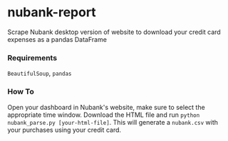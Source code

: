 # nubank-report
Scrape Nubank desktop version of website to download your credit card expenses as a pandas DataFrame

### Requirements
`BeautifulSoup`, `pandas`

### How To
Open your dashboard in Nubank's website, make sure to select the appropriate time window.
Download the HTML file and run `python nubank_parse.py [your-html-file]`. This will generate a `nubank.csv` with your purchases using your credit card. 